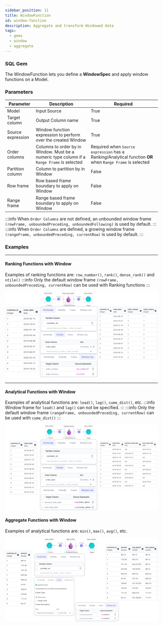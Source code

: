 ```yaml
---
sidebar_position: 11
title: WindowFunction
id: window-function
description: Aggregate and transform Windowed data
tags:
  - gems
  - window
  - aggregate
---
```


<h3><span class="badge">SQL Gem</span></h3>

The WindowFunction lets you define a **WindowSpec** and apply window functions on a Model.

### Parameters

| Parameter         | Description                                                                                 | Required                                                                                                  |
| ----------------- | ------------------------------------------------------------------------------------------- | --------------------------------------------------------------------------------------------------------- |
| Model             | Input Source                                                                                | True                                                                                                      |
| Target column     | Output Column name                                                                          | True                                                                                                      |
| Source expression | Window function expression to perform over the created Window                               | True                                                                                                      |
| Order columns     | Columns to order by in Window. Must be a numeric type column if a `Range Frame` is selected | Required when `Source expression` has a Ranking/Analytical function **OR** when `Range Frame` is selected |
| Partition column  | Column to partition by in Window                                                            | False                                                                                                     |
| Row frame         | Row based frame boundary to apply on Window                                                 | False                                                                                                     |
| Range frame       | Range based frame boundary to apply on Window                                               | False                                                                                                     |

:::info
When `Order Columns` are not defined, an unbounded window frame `(rowFrame, unboundedPreceding, unboundedFollowing)` is used by default.
:::
:::info
When `Order Columns` are defined, a growing window frame `(rangeFrame, unboundedPreceding, currentRow)` is used by default.
:::

### Examples

---

#### Ranking Functions with Window

Examples of ranking functions are: `row_number()`, `rank()`, `dense_rank()` and `ntile()`
:::info
Only the default window frame `(rowFrame, unboundedPreceding, currentRow)` can be used with Ranking functions
:::

![Example usage of Window - Ranking](./img/window_eg_ranking.png)

---

#### Analytical Functions with Window

Examples of analytical functions are: `lead()`, `lag()`, `cume_dist()`, etc.
:::info
Window frame for `lead()` and `lag()` can not be specified.
:::
:::info
Only the default window frame `(rangeFrame, unboundedPreceding, currentRow)` can be used with `cume_dist()`
:::

![Example usage of Window - Analytical](./img/window_eg_analytical.png)

#### Aggregate Functions with Window

Examples of analytical functions are: `min()`, `max()`, `avg()`, etc.

![Example usage of Window - Aggregate](./img/window_eg_agg.png)
